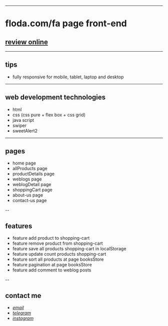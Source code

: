 
---

# floda.com/fa page front-end
## [review online](https://mohammad-zeynali.github.io/book-store/)

---
## tips

* fully responsive for mobile, tablet, laptop and desktop

---
## web development technologies
* html 
* css (css pure + flex box + css grid)
* java script 
* swiper
* sweetAlert2
---

## pages
* home page
* allProducts page
* productDetails page
* weblogs page
* weblogDetail page
* shoppingCart page
* about-us page
* contact-us page

--

## features

* feature add product to shopping-cart
* feature remove product from shopping-cart
* feature save all products shopping-cart in localStorage
* feature update count products shopping-cart
* feature sort all products at page booksStore
* feature pagination at page booksStore
* feature add comment to weblog posts

--
## contact me
* *[email](mailto:051.mhmdzynaly977@gmail.com)*
* *[telegram](https://t.me/zeynali2003/)*
* *[instagram](https://instagram.com/zeynali2003/)*

